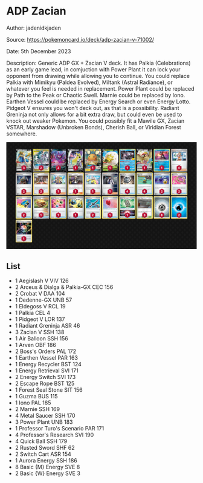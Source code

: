 # ADP Zacian

Author: jadenidkjaden

Source: <https://pokemoncard.io/deck/adp-zacian-v-71002/>

Date: 5th December 2023

Description: Generic ADP GX + Zacian V deck. It has Palkia (Celebrations) as an early game lead, in comjuction with Power Plant it can lock your opponent from drawing while allowing you to continue. You could replace Palkia with Mimikyu (Paldea Evolved), Miltank (Astral Radiance), or whatever you feel is needed in replacement. Power Plant could be replaced by Path to the Peak or Chaotic Swell. Marnie could be replaced by Iono. Earthen Vessel could be replaced by Energy Search or even Energy Lotto. Pidgeot V ensures you won't deck out, as that is a possibility. Radiant Greninja not only allows for a bit extra draw, but could even be used to knock out weaker Pokemon. You could possibly fit a Mawile GX, Zacian VSTAR, Marshadow (Unbroken Bonds), Cherish Ball, or Viridian Forest somewhere.

![decklist](../../images/PAR/ADP%20Zacian/1-%20ADP%20Zacian.png)

## List

* 1 Aegislash V VIV 126
* 2 Arceus & Dialga & Palkia-GX CEC 156
* 2 Crobat V DAA 104
* 1 Dedenne-GX UNB 57
* 1 Eldegoss V RCL 19
* 1 Palkia CEL 4
* 1 Pidgeot V LOR 137
* 1 Radiant Greninja ASR 46
* 3 Zacian V SSH 138
* 1 Air Balloon SSH 156
* 1 Arven OBF 186
* 2 Boss's Orders PAL 172
* 1 Earthen Vessel PAR 163
* 1 Energy Recycler BST 124
* 1 Energy Retrieval SVI 171
* 2 Energy Switch SVI 173
* 2 Escape Rope BST 125
* 1 Forest Seal Stone SIT 156
* 1 Guzma BUS 115
* 1 Iono PAL 185
* 2 Marnie SSH 169
* 4 Metal Saucer SSH 170
* 3 Power Plant UNB 183
* 1 Professor Turo's Scenario PAR 171
* 4 Professor's Research SVI 190
* 4 Quick Ball SSH 179
* 2 Rusted Sword SHF 62
* 2 Switch Cart ASR 154
* 1 Aurora Energy SSH 186
* 8 Basic {M} Energy SVE 8
* 2 Basic {W} Energy SVE 3
